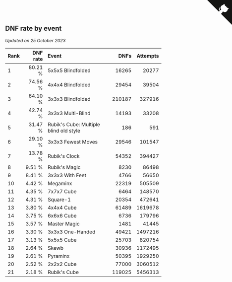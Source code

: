 ## DNF rate by event

*Updated on 25 October 2023*

| Rank | DNF rate | Event | DNFs | Attempts |
| :--- | ---: | :--- | ---: | ---: |
| 1 | 80.21 % | 5x5x5 Blindfolded | 16265 | 20277 |
| 2 | 74.56 % | 4x4x4 Blindfolded | 29454 | 39504 |
| 3 | 64.10 % | 3x3x3 Blindfolded | 210187 | 327916 |
| 4 | 42.74 % | 3x3x3 Multi-Blind | 14193 | 33208 |
| 5 | 31.47 % | Rubik's Cube: Multiple blind old style | 186 | 591 |
| 6 | 29.10 % | 3x3x3 Fewest Moves | 29546 | 101547 |
| 7 | 13.78 % | Rubik's Clock | 54352 | 394427 |
| 8 | 9.51 % | Rubik's Magic | 8230 | 86498 |
| 9 | 8.41 % | 3x3x3 With Feet | 4766 | 56650 |
| 10 | 4.42 % | Megaminx | 22319 | 505509 |
| 11 | 4.35 % | 7x7x7 Cube | 6464 | 148570 |
| 12 | 4.31 % | Square-1 | 20354 | 472641 |
| 13 | 3.80 % | 4x4x4 Cube | 61489 | 1619678 |
| 14 | 3.75 % | 6x6x6 Cube | 6736 | 179796 |
| 15 | 3.57 % | Master Magic | 1481 | 41445 |
| 16 | 3.30 % | 3x3x3 One-Handed | 49421 | 1497216 |
| 17 | 3.13 % | 5x5x5 Cube | 25703 | 820754 |
| 18 | 2.64 % | Skewb | 30936 | 1172495 |
| 19 | 2.61 % | Pyraminx | 50395 | 1929250 |
| 20 | 2.52 % | 2x2x2 Cube | 77000 | 3060512 |
| 21 | 2.18 % | Rubik's Cube | 119025 | 5456313 |


<a href="https://github.com/JustinTimeCuber/wca_statistics" class="github-corner" aria-label="View source on Github"><svg width="80" height="80" viewBox="0 0 250 250" style="fill:#151513; color:#fff; position: absolute; top: 0; border: 0; right: 0;" aria-hidden="true"><path d="M0,0 L115,115 L130,115 L142,142 L250,250 L250,0 Z"></path><path d="M128.3,109.0 C113.8,99.7 119.0,89.6 119.0,89.6 C122.0,82.7 120.5,78.6 120.5,78.6 C119.2,72.0 123.4,76.3 123.4,76.3 C127.3,80.9 125.5,87.3 125.5,87.3 C122.9,97.6 130.6,101.9 134.4,103.2" fill="currentColor" style="transform-origin: 130px 106px;" class="octo-arm"></path><path d="M115.0,115.0 C114.9,115.1 118.7,116.5 119.8,115.4 L133.7,101.6 C136.9,99.2 139.9,98.4 142.2,98.6 C133.8,88.0 127.5,74.4 143.8,58.0 C148.5,53.4 154.0,51.2 159.7,51.0 C160.3,49.4 163.2,43.6 171.4,40.1 C171.4,40.1 176.1,42.5 178.8,56.2 C183.1,58.6 187.2,61.8 190.9,65.4 C194.5,69.0 197.7,73.2 200.1,77.6 C213.8,80.2 216.3,84.9 216.3,84.9 C212.7,93.1 206.9,96.0 205.4,96.6 C205.1,102.4 203.0,107.8 198.3,112.5 C181.9,128.9 168.3,122.5 157.7,114.1 C157.9,116.9 156.7,120.9 152.7,124.9 L141.0,136.5 C139.8,137.7 141.6,141.9 141.8,141.8 Z" fill="currentColor" class="octo-body"></path></svg></a><style>.github-corner:hover .octo-arm{animation:octocat-wave 560ms ease-in-out}@keyframes octocat-wave{0%,100%{transform:rotate(0)}20%,60%{transform:rotate(-25deg)}40%,80%{transform:rotate(10deg)}}@media (max-width:500px){.github-corner:hover .octo-arm{animation:none}.github-corner .octo-arm{animation:octocat-wave 560ms ease-in-out}}</style>
